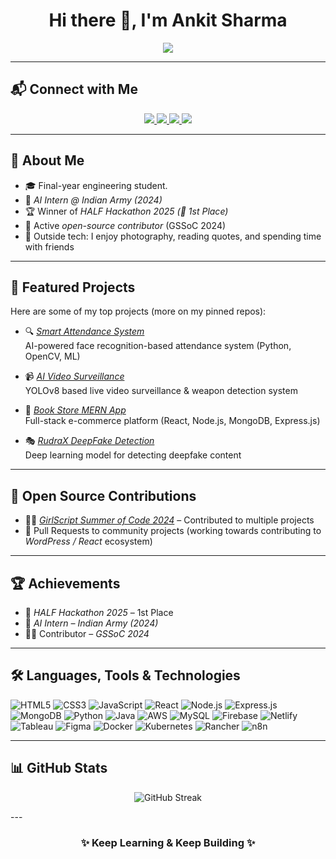 <h1 align="center">Hi there 👋, I'm Ankit Sharma</h1>

<p align="center">
    <img src="https://readme-typing-svg.herokuapp.com?font=Fira+Code&weight=600&size=22&duration=3000&pause=700&color=4FC3F7&center=true&vCenter=true&width=550&lines=Full+Stack+Developer+%7C+MERN+%7C+AI%2FML;Open+Source+Contributor+%7C+Hackathon+Winner;Always+Learning+and+Exploring+New+Tech!"/>
</p>

---

## 📬 Connect with Me
<p align="center">
  <a href="https://www.linkedin.com/in/ankit-sharma-08b37a26a" target="_blank">
    <img src="https://img.shields.io/badge/LinkedIn-0A66C2?style=for-the-badge&logo=linkedin&logoColor=white" />
  </a>
  <a href="mailto:ankitsharma7805@gmail.com">
    <img src="https://img.shields.io/badge/Email-D14836?style=for-the-badge&logo=gmail&logoColor=white" />
  </a>
  <a href="https://stackoverflow.com/users/30430422/ankit-sharma" target="_blank">
    <img src="https://img.shields.io/badge/Stack%20Overflow-F48024?style=for-the-badge&logo=stackoverflow&logoColor=white" />
  </a>
  <a href="https://x.com/ankitsharma_38" target="_blank">
    <img src="https://img.shields.io/badge/X-000000?style=for-the-badge&logo=x&logoColor=white" />
  </a>
</p>


---
## 🚀 About Me
- 🎓 Final-year engineering student.  
- 💼 *AI Intern @ Indian Army (2024)*  
- 🏆 Winner of *HALF Hackathon 2025 (🥇 1st Place)*  
- 🌱 Active *open-source contributor* (GSSoC 2024)  
- 📸 Outside tech: I enjoy photography, reading quotes, and spending time with friends  

---

## 📌 Featured Projects
Here are some of my top projects (more on my pinned repos):

- 🔍 [*Smart Attendance System*](https://github.com/ankitsharma38/Smart-Attendance-System-Using-Face_Recognition)  
  AI-powered face recognition-based attendance system (Python, OpenCV, ML)  

- 📹 [*AI Video Surveillance*](https://github.com/ankitsharma38/AI-Power-Video-Surveillance-System)  
  YOLOv8 based live video surveillance & weapon detection system  

- 🛒 [*Book Store MERN App*](https://github.com/ankitsharma38/Book_Store_MERN_Project)  
  Full-stack e-commerce platform (React, Node.js, MongoDB, Express.js)  

- 🎭 [*RudraX DeepFake Detection*](https://github.com/ankitsharma38/RudraX-DeepFake-Detection)  
  Deep learning model for detecting deepfake content  

---

## 🌱 Open Source Contributions
- 👩‍💻 [*GirlScript Summer of Code 2024*](https://gssoc.girlscript.tech/) – Contributed to multiple projects  
- 🔧 Pull Requests to community projects (working towards contributing to *WordPress / React* ecosystem)  

---

## 🏆 Achievements
- 🥇 *HALF Hackathon 2025* – 1st Place  
- 🤖 *AI Intern – Indian Army (2024)*  
- 👩‍💻 Contributor – *GSSoC 2024*  

---

## 🛠 Languages, Tools & Technologies
<p align="left">
  <img alt="HTML5" src="https://img.shields.io/badge/html5-%23E34F26.svg?style=for-the-badge&logo=html5&logoColor=white"/>
  <img alt="CSS3" src="https://img.shields.io/badge/css3-%231572B6.svg?style=for-the-badge&logo=css3&logoColor=white"/>
  <img alt="JavaScript" src="https://img.shields.io/badge/javascript-F7DF1E?style=for-the-badge&logo=javascript&logoColor=black"/>
  <img alt="React" src="https://img.shields.io/badge/react-%2320232a.svg?style=for-the-badge&logo=react&logoColor=%2361DAFB"/>
  <img alt="Node.js" src="https://img.shields.io/badge/node.js-6DA55F?style=for-the-badge&logo=node.js&logoColor=white"/> 
  <img alt="Express.js" src="https://img.shields.io/badge/express.js-%23404d59.svg?style=for-the-badge&logo=express&logoColor=white"/>
  <img alt="MongoDB" src="https://img.shields.io/badge/MongoDB-%234ea94b.svg?style=for-the-badge&logo=mongodb&logoColor=white"/>
  <img alt="Python" src="https://img.shields.io/badge/python-%2314354C.svg?style=for-the-badge&logo=python&logoColor=white"/>
  <img alt="Java" src="https://img.shields.io/badge/java-%23ED8B00.svg?style=for-the-badge&logo=openjdk&logoColor=white"/>
  <img alt="AWS" src="https://img.shields.io/badge/aws-%23FF9900.svg?style=for-the-badge&logo=amazonaws&logoColor=white"/>
  <img alt="MySQL" src="https://img.shields.io/badge/mysql-%2300f.svg?style=for-the-badge&logo=mysql&logoColor=white"/>
  <img alt="Firebase" src="https://img.shields.io/badge/firebase-%23FFCA28.svg?style=for-the-badge&logo=firebase&logoColor=black"/>
  <img alt="Netlify" src="https://img.shields.io/badge/netlify-%23000000.svg?style=for-the-badge&logo=netlify&logoColor=#00C7B7"/>
  <img alt="Tableau" src="https://img.shields.io/badge/Tableau-E97627?style=for-the-badge&logo=tableau&logoColor=white"/>
  <img alt="Figma" src="https://img.shields.io/badge/figma-%23F24E1E.svg?style=for-the-badge&logo=figma&logoColor=white"/>
  
  <!-- DevOps & Automation -->
  <img alt="Docker" src="https://img.shields.io/badge/docker-%230db7ed.svg?style=for-the-badge&logo=docker&logoColor=white"/>
  <img alt="Kubernetes" src="https://img.shields.io/badge/kubernetes-%23326ce5.svg?style=for-the-badge&logo=kubernetes&logoColor=white"/>
  <img alt="Rancher" src="https://img.shields.io/badge/rancher-%230075A8.svg?style=for-the-badge&logo=rancher&logoColor=white"/>
  <img alt="n8n" src="https://img.shields.io/badge/n8n-1DBA84?style=for-the-badge&logo=n8n&logoColor=white"/>
</p>


---

## 📊 GitHub Stats
<p align="center">
  <img src="https://streak-stats.demolab.com?user=ankitsharma38&theme=dark" alt="GitHub Streak" />
</p>
---



<h3 align="center">✨ Keep Learning & Keep Building ✨</h3>
